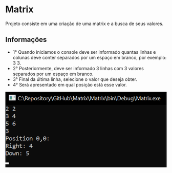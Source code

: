 # Matrix

Projeto consiste em uma criação de uma matrix e a busca de seus valores.

## Informações

   - 1° Quando iniciamos o console deve ser informado quantas linhas e colunas deve conter separados por um espaço em branco, por exemplo: 3 3.
   - 2° Posteriormente, deve ser informado 3 linhas com 3 valores separados por um espaço em branco.
   - 3° Final da última linha, selecione o valor que deseja obter.
   - 4° Será apresentado em qual posição está esse valor.
   
   ![Alt text](Matrix\Matrix.png?raw=true "Matrix")